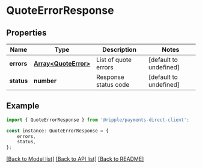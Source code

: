 # QuoteErrorResponse


## Properties

Name | Type | Description | Notes
------------ | ------------- | ------------- | -------------
**errors** | [**Array&lt;QuoteError&gt;**](QuoteError.md) | List of quote errors | [default to undefined]
**status** | **number** | Response status code | [default to undefined]

## Example

```typescript
import { QuoteErrorResponse } from '@ripple/payments-direct-client';

const instance: QuoteErrorResponse = {
    errors,
    status,
};
```

[[Back to Model list]](../README.md#documentation-for-models) [[Back to API list]](../README.md#documentation-for-api-endpoints) [[Back to README]](../README.md)
